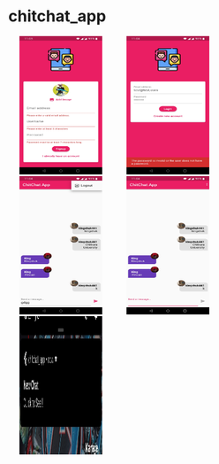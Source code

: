 # chitchat_app
<p>
  
<img src="Images/Screenshot_20200711-230339.jpg" width="150" height="250" hspace="20" >
<img src="Images/Screenshot_20200711-230405.jpg" width="150" height="250" hspace="20">
<img src="Images/Screenshot_20200711-230435.jpg" width="150" height="250" hspace="20">
<img src="Images/Screenshot_20200711-230420.jpg" width="150" height="250" hspace="20">
<img src="Images/Screenshot_20200712-002259.jpg" width="150" height="250" hspace="20">
</p>
